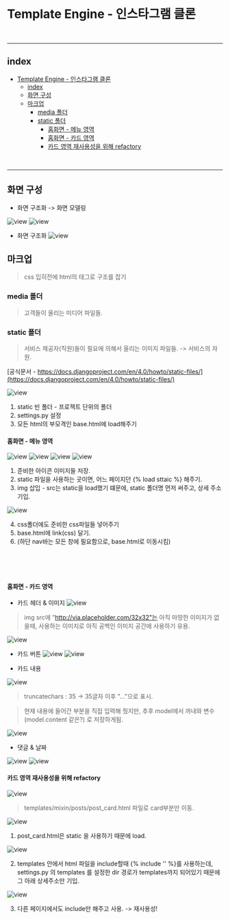 # Template Engine - 인스타그램 클론


<br>

---

## index

<!-- TOC -->

- [Template Engine - 인스타그램 클론](#template-engine---인스타그램-클론)
  - [index](#index)
  - [화면 구성](#화면-구성)
  - [마크업](#마크업)
    - [media 폴더](#media-폴더)
    - [static 폴더](#static-폴더)
      - [홈화면 - 메뉴 영역](#홈화면---메뉴-영역)
      - [홈화면 - 카드 영역](#홈화면---카드-영역)
      - [카드 영역 재사용성을 위해 refactory](#카드-영역-재사용성을-위해-refactory)

<!-- /TOC -->

<br>

---

## 화면 구성

* 화면 구조화 -> 화면 모델링

![view](/Image/Django/t24.PNG)
![view](/Image/Django/t25.PNG)

* 화면 구조화
![view](/Image/Django/t26.PNG)


## 마크업
> css 입히전에 html의 태그로 구조를 잡기


### media 폴더 
> 고객들이 올리는 미디어 파일들.


###  static 폴더 
> 서비스 제공자(직원)들이 필요에 의해서 올리는 이미지 파일들. -> 서비스의 자원.

[공식문서 - https://docs.djangoproject.com/en/4.0/howto/static-files/](https://docs.djangoproject.com/en/4.0/howto/static-files/)

![view](/Image/Django/t29.PNG)

1. static 빈 폴더 - 프로젝트 단위의 폴더
2. settings.py 설정
3. 모든 html의 부모격인 base.html에 load해주기

#### 홈화면 - 메뉴 영역

![view](/Image/Django/t27.PNG)
![view](/Image/Django/t28.PNG)
![view](/Image/Django/t30.PNG)
![view](/Image/Django/t31.PNG)

1. 준비한 아이콘 이미지들 저장.
2. static 파일을 사용하는 곳이면, 어느 페이지던 {% load sttaic %} 해주기.
3. img 삽입 - src는 static을 load했기 떄문에, static 폴더명 먼저 써주고, 상세 주소 기입.

![view](/Image/Django/t33.PNG)

4. css폴더에도 준비한 css파일들 넣어주기
5. base.html에 link(css) 달기.
6. (하단 nav바는 모든 창에 필요함으로, base.html로 이동시킴)

<br>
<br>
<br>


#### 홈화면 - 카드 영역

* 카드 헤더 & 이미지
![view](/Image/Django/t34.PNG)
> img src에 "http://via.placeholder.com/32x32"는 아직 마땅한 이미지가 없을때, 사용하는 이미지로 아직 공백인 이미지 공간에 사용하기 유용.

![view](/Image/Django/t35.PNG)

* 카드 버튼
![view](/Image/Django/t36.PNG)
![view](/Image/Django/t37.PNG)

* 카드 내용

![view](/Image/Django/t38.PNG)
> truncatechars : 35 -> 35글자 이후 "..."으로 표시.

>현재 내용에 들어간 부분을 직접 입력해 줬지만, 추후 model에서 꺼내와 변수(model.content 같은?) 로 저장하게됨.

![view](/Image/Django/t39.PNG)

* 댓글 & 날짜

![view](/Image/Django/t40.PNG)
![view](/Image/Django/t41.PNG)

#### 카드 영역 재사용성을 위해 refactory

![view](/Image/Django/t43.PNG)
> templates/mixin/posts/post_card.html 파일로 card부분만 이동.

![view](/Image/Django/t44.PNG)
1. post_card.html은 static 을 사용하기 때문에 load.


![view](/Image/Django/t45.PNG)

2. templates 안에서 html 파일을 include할때 {% include '' %}를 사용하는데, settings.py 의 templates 를 설정한 dir 경로가 templates까지 되어있기 때문에 그 아래 상세주소만 기입.


![view](/Image/Django/t46.PNG)

3. 다른 페이지에서도 include만 해주고 사용. -> 재사용성!












